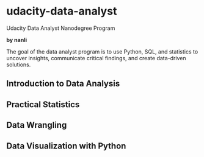 # udacity-data-analyst
Udacity Data Analyst Nanodegree Program

**by nanli**

The goal of the data analyst program is to use Python, SQL, and statistics to uncover insights, communicate critical findings, and create data-driven solutions. 

## Introduction to Data Analysis
## Practical Statistics
## Data Wrangling
## Data Visualization with Python
